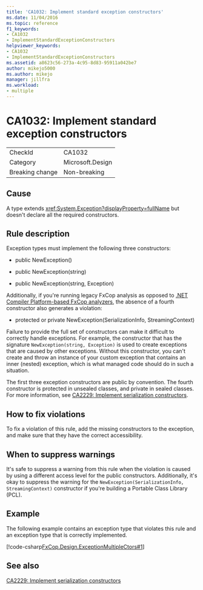 ```yaml
---
title: 'CA1032: Implement standard exception constructors'
ms.date: 11/04/2016
ms.topic: reference
f1_keywords:
- CA1032
- ImplementStandardExceptionConstructors
helpviewer_keywords:
- CA1032
- ImplementStandardExceptionConstructors
ms.assetid: a8623c56-273a-4c95-8d83-95911a042be7
author: mikejo5000
ms.author: mikejo
manager: jillfra
ms.workload:
- multiple
---
```

# CA1032: Implement standard exception constructors

|||
|-|-|
|CheckId|CA1032|
|Category|Microsoft.Design|
|Breaking change|Non-breaking|

## Cause

A type extends <xref:System.Exception?displayProperty=fullName> but doesn't declare all the required constructors.

## Rule description

Exception types must implement the following three constructors:

- public NewException()

- public NewException(string)

- public NewException(string, Exception)

Additionally, if you're running legacy FxCop analysis as opposed to [.NET Compiler Platform-based FxCop analyzers](../code-quality/roslyn-analyzers-overview.md), the absence of a fourth constructor also generates a violation:

- protected or private NewException(SerializationInfo, StreamingContext)

Failure to provide the full set of constructors can make it difficult to correctly handle exceptions. For example, the constructor that has the signature `NewException(string, Exception)` is used to create exceptions that are caused by other exceptions. Without this constructor, you can't create and throw an instance of your custom exception that contains an inner (nested) exception, which is what managed code should do in such a situation.

The first three exception constructors are public by convention. The fourth constructor is protected in unsealed classes, and private in sealed classes. For more information, see [CA2229: Implement serialization constructors](../code-quality/ca2229.md).

## How to fix violations

To fix a violation of this rule, add the missing constructors to the exception, and make sure that they have the correct accessibility.

## When to suppress warnings

It's safe to suppress a warning from this rule when the violation is caused by using a different access level for the public constructors. Additionally, it's okay to suppress the warning for the `NewException(SerializationInfo, StreamingContext)` constructor if you're building a Portable Class Library (PCL).

## Example

The following example contains an exception type that violates this rule and an exception type that is correctly implemented.

[!code-csharp[FxCop.Design.ExceptionMultipleCtors#1](../code-quality/codesnippet/CSharp/ca1032-implement-standard-exception-constructors_1.cs)]

## See also

[CA2229: Implement serialization constructors](../code-quality/ca2229.md)
